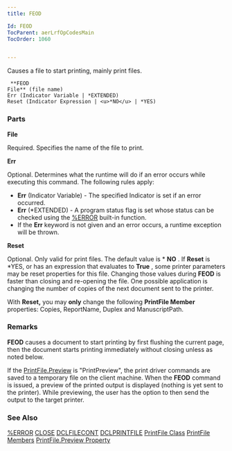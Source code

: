 ```yaml
---
title: FEOD

Id: FEOD
TocParent: aerLrfOpCodesMain
TocOrder: 1060


---
```


Causes a file to start printing, mainly print files.

```
 **FEOD
File** (file name)
Err (Indicator Variable | *EXTENDED)
Reset (Indicator Expression | <u>*NO</u> | *YES)
```

### Parts

**File** 

Required. Specifies the name of the file to print.


**Err** 

Optional. Determines what the runtime will do if an error occurs while executing this command. The following rules apply: 

- **Err** (Indicator Variable) - The specified Indicator is set if an error occurred.
- **Err** (*EXTENDED) - A program status flag is set whose status can be checked using the [%ERROR](ERROR_Function.html) built-in function.
- If the **Err** keyword is not given and an error occurs, a runtime exception will be thrown.


**Reset** 

Optional. Only valid for print files. The default value is * **NO** . If **Reset** is *YES, or has an expression that evaluates to **True** , some printer parameters may be reset properties for this file. Changing those values during **FEOD** is faster than closing and re-opening the file. One possible application is changing the number of copies of the next document sent to the printer.


With **Reset,** you may **only** change the following **PrintFile Member** properties: Copies, ReportName, Duplex and ManuscriptPath.


### Remarks
**FEOD** causes a document to start printing by first flushing the current page, then the document starts printing immediately without closing unless as noted below. 

If the [PrintFile.Preview](Preview_Property.html) is "PrintPreview", the print driver commands are saved to a temporary file on the client machine. When the **FEOD** command is issued, a preview of the printed output is displayed (nothing is yet sent to the printer). While previewing, the user has the option to then send the output to the target printer. 

### See Also
[%ERROR](ERROR_Function.html)
[CLOSE](CLOSE.html)
[DCLFILECONT](DCLFILECONT.html)
[DCLPRINTFILE](DCLPRINTFILE.html)
[PrintFile Class](aerLrfPrintFileClass.html)
[PrintFile Members](aerLrfPrintFileMembers.html)
[PrintFile.Preview Property](Preview_Property.html) 
